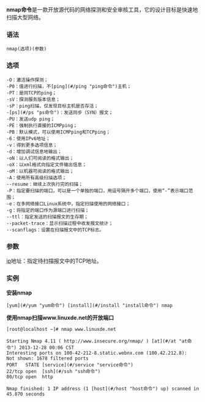 **nmap命令**是一款开放源代码的网络探测和安全审核工具，它的设计目标是快速地扫描大型网络。

### 语法  

```
nmap(选项)(参数)
```

### 选项  

```
-O：激活操作探测；
-P0：值进行扫描，不[ping](#/ping "ping命令")主机；
-PT：是同TCP的ping；
-sV：探测服务版本信息；
-sP：ping扫描，仅发现目标主机是否存活；
-[ps](#/ps "ps命令")：发送同步（SYN）报文；
-PU：发送udp ping；
-PE：强制执行直接的ICMPping；
-PB：默认模式，可以使用ICMPping和TCPping；
-6：使用IPv6地址；
-v：得到更多选项信息；
-d：增加调试信息地输出；
-oN：以人们可阅读的格式输出；
-oX：以xml格式向指定文件输出信息；
-oM：以机器可阅读的格式输出；
-A：使用所有高级扫描选项；
--resume：继续上次执行完的扫描；
-P：指定要扫描的端口，可以是一个单独的端口，用逗号隔开多个端口，使用“-”表示端口范围；
-e：在多网络接口Linux系统中，指定扫描使用的网络接口；
-g：将指定的端口作为源端口进行扫描；
--ttl：指定发送的扫描报文的生存期；
--packet-trace：显示扫描过程中收发报文统计；
--scanflags：设置在扫描报文中的TCP标志。
```

### 参数  

[ip](#/ip "ip命令")地址：指定待扫描报文中的TCP地址。

### 实例  

**安装nmap**

```
[yum](#/yum "yum命令") [install](#/install "install命令") nmap
```

**使用nmap扫描www.linuxde.net的开放端口**

```
[root@localhost ~]# nmap www.linuxde.net

Starting Nmap 4.11 ( http://www.insecure.org/nmap/ ) [at](#/at "at命令") 2013-12-28 00:06 CST
Interesting ports on 100-42-212-8.static.webnx.com (100.42.212.8):
Not shown: 1678 filtered ports
PORT   STATE [service](#/service "service命令")
22/tcp open  [ssh](#/ssh "ssh命令")
80/tcp open  http

Nmap finished: 1 IP address (1 [host](#/host "host命令") up) scanned in 45.870 seconds
```